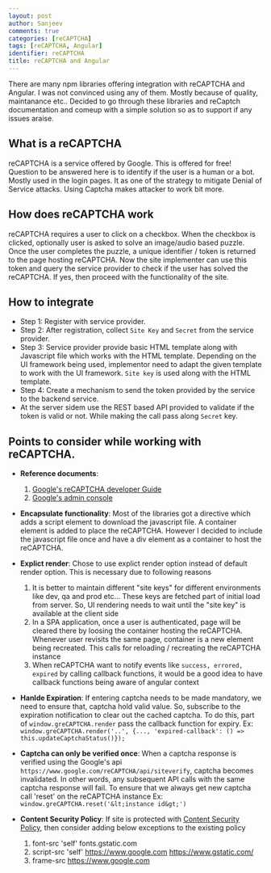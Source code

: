 ```yaml
---
layout: post
author: Sanjeev
comments: true
categories: [reCAPTCHA]
tags: [reCAPTCHA, Angular]
identifier: reCAPTCHA
title: reCAPTCHA and Angular
---
```

There are many npm libraries offering integration with reCAPTCHA and Angular. I was not convinced using any of them. Mostly because of quality, maintanance etc.. Decided to go through these libraries and reCaptch documentation and comeup with a simple solution so as to support if any issues araise.

## What is a reCAPTCHA
reCAPTCHA is a service offered by Google. This is offered for free! Question to be answered here is to identify if the user is a human or a bot. Mostly used in the login pages. It as one of the strategy to mitigate Denial of Service attacks. Using Captcha makes attacker to work bit more.

## How does reCAPTCHA work
reCAPTCHA requires a user to click on a checkbox. When the checkbox is clicked, optionally user is asked to solve an image/audio based puzzle. Once the user completes the puzzle, a  unique identifier / token is returned to the page hosting reCAPTCHA. Now the site implementer can use this token and query the service provider to check if the user has solved the reCAPTCHA. If yes, then proceed with the functionality of the site.

## How to integrate
 * Step 1: Register with service provider.
 * Step 2: After registration, collect `Site Key` and `Secret` from the service provider.
 * Step 3: Service provider provide basic HTML template along with Javascript file which works with the HTML template. Depending on the  UI framework being used, implementor need to adapt the given template to work with the UI framework. `Site key` is used along with the HTML template.
 * Step 4: Create a mechanism to send the token provided by the service to the backend service.  
 * At the server sidem use the REST based API provided to validate if the token is valid or not. While making the call pass along `Secret` key.

## Points to consider while working with reCAPTCHA.
* **Reference documents**: 
  1. [Google's reCAPTCHA developer Guide](https://developers.google.com/reCAPTCHA/intro)
  2. [Google's admin console](https://www.google.com/reCAPTCHA/admin)
* **Encapsulate functionality**: Most of the libraries got a directive which adds a script element to download the javascript file. A container element is added to place the reCAPTCHA. However I decided to include the javascript file once and have a div element as a container to host the reCAPTCHA.
* **Explict render**: Chose to use explict render option instead of default render option. This is necessary due to following reasons
        
  1. It is better to maintain different "site keys" for different environments like dev, qa and prod etc... These keys are fetched part of initial load from server. So, UI rendering needs to wait until the "site key" is available at the client side
  2. In a SPA application, once a user is authenticated, page will be cleared there by loosing the container hosting the reCAPTCHA. Whenever user revisits the same page, container is a new element being recreated. This calls for reloading / recreating the reCAPTCHA instance
  3. When reCAPTCHA want to notify events like `success, errored, expired` by calling callback functions, it would be a good idea to have callback functions being aware of angular context
        
* **Hanlde Expiration**: If entering captcha needs to be made mandatory, we need to ensure that, captcha hold valid value. So, subscribe to the expiration notification to clear out the cached captcha. To do this, part of `window.greCAPTCHA.render` pass the callback function for expiry. Ex: `
window.greCAPTCHA.render('..', {..., 'expired-callback': () => this.updateCaptchaStatus()});`
* <b>Captcha can only be verified once</b>: When a captcha response is verified using the Google's api `https://www.google.com/reCAPTCHA/api/siteverify`, captcha becomes invalidated. In other words, any subsequent API calls with the same captcha response will fail. To ensure that we always get new captcha call 'reset' on the reCAPTCHA instance Ex: `window.greCAPTCHA.reset('&lt;instance id&gt;')`
* **Content Security Policy**: If site is protected with <a href="https://developer.mozilla.org/en-US/docs/Web/HTTP/CSP">Content Security Policy</a>, then consider adding below exceptions to the existing policy
  1. font-src 'self' fonts.gstatic.com
  2. script-src 'self' https://www.google.com https://www.gstatic.com/
  3. frame-src https://www.google.com